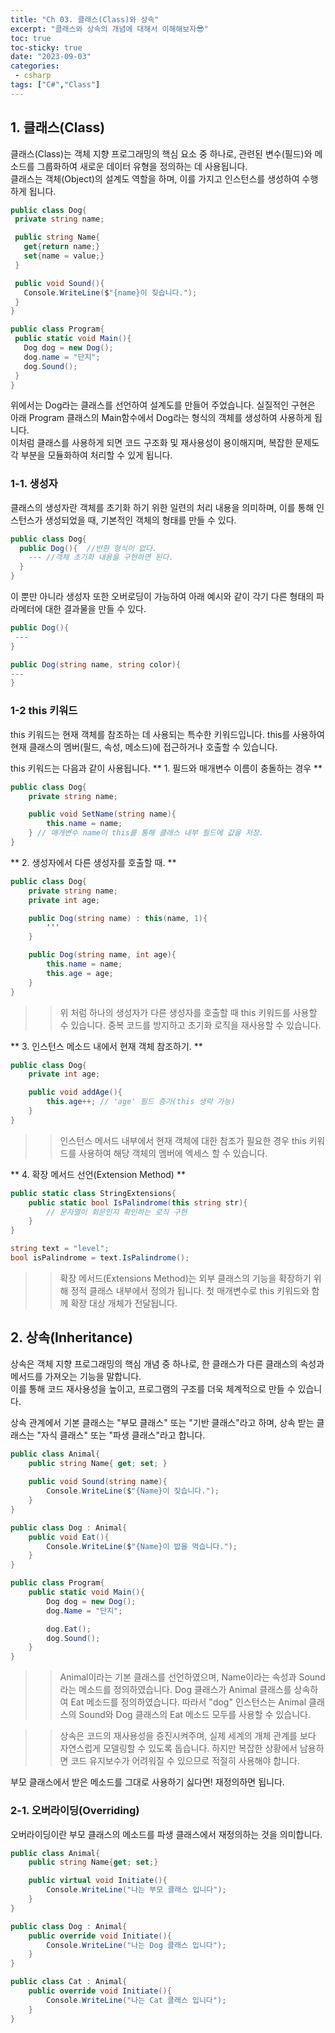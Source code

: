 ```yaml
---
title: "Ch 03. 클래스(Class)와 상속"
excerpt: "클래스와 상속의 개념에 대해서 이해해보자😎"
toc: true
toc-sticky: true
date: "2023-09-03"
categories: 
 - csharp
tags: ["C#","Class"]
---
```


## 1. 클래스(Class)
 클래스(Class)는 객체 지향 프로그래밍의 핵심 요소 중 하나로, 관련된 변수(필드)와 메소드를 그룹화하여 새로운 데이터 유형을 정의하는 데 사용됩니다.  
 클래스는 객체(Object)의 설계도 역할을 하며, 이를 가지고 인스턴스를 생성하여 수행하게 됩니다.

 ```csharp
public class Dog{
  private string name;

  public string Name{
    get{return name;}
    set{name = value;}
  }

  public void Sound(){
    Console.WriteLine($"{name}이 짖습니다.");
  }
}

public class Program{
  public static void Main(){
    Dog dog = new Dog();
    dog.name = "단지";
    dog.Sound();
  }
}
```

위에서는 Dog라는 클래스를 선언하여 설계도를 만들어 주었습니다. 실질적인 구현은 아래 Program 클래스의 Main함수에서 Dog라는 형식의 객체를 생성하여 사용하게 됩니다.  
이처럼 클래스를 사용하게 되면 코드 구조화 및 재사용성이 용이해지며, 복잡한 문제도 각 부분을 모듈화하여 처리할 수 있게 됩니다.  

### 1-1. 생성자
클래스의 생성자란 객체를 초기화 하기 위한 일련의 처리 내용을 의미하며, 이를 통해 인스턴스가 생성되었을 때, 기본적인 객체의 형태를 만들 수 있다.

```csharp
public class Dog{
  public Dog(){  //반환 형식이 없다.
    --- //객체 초기화 내용을 구현하면 된다.
  }
}
```

이 뿐만 아니라 생성자 또한 오버로딩이 가능하여 아래 예시와 같이 각기 다른 형태의 파라메터에 대한 결과물을 만들 수 있다.
```csharp
public Dog(){
 ---
}

public Dog(string name, string color){
---
}
```

### 1-2 this 키워드
this 키워드는 현재 객체를 참조하는 데 사용되는 특수한 키워드입니다. this를 사용하여 현재 클래스의 멤버(필드, 속성, 메소드)에 접근하거나 호출할 수 있습니다.  

this 키워드는 다음과 같이 사용됩니다.
** 1. 필드와 매개변수 이름이 충돌하는 경우 **
```csharp
public class Dog{
    private string name;

    public void SetName(string name){
        this.name = name;
    } // 매개변수 name이 this를 통해 클래스 내부 필드에 값을 저장.
}
```
** 2. 생성자에서 다른 생성자를 호출할 때. **
```csharp
public class Dog{
    private string name;
    private int age;

    public Dog(string name) : this(name, 1){
        '''
    }

    public Dog(string name, int age){
        this.name = name;
        this.age = age;
    }
}
```
>> 위 처럼 하나의 생성자가 다른 생성자를 호출할 때 this 키워드를 사용할 수 있습니다.
>> 중복 코드를 방지하고 초기화 로직을 재사용할 수 있습니다.

** 3. 인스턴스 메소드 내에서 현재 객체 참조하기. **
```csharp
public class Dog{
    private int age;

    public void addAge(){
        this.age++; // 'age' 필드 증가(this 생략 가능)
    }
}
```

>> 인스턴스 메서드 내부에서 현재 객체에 대한 참조가 필요한 경우 this 키워드를 사용하여 해당 객체의 멤버에 엑세스 할 수 있습니다.  

** 4. 확장 메서드 선언(Extension Method) **
```csharp
public static class StringExtensions{
    public static bool IsPalindrome(this string str){
        // 문자열이 회문인지 확인하는 로직 구현
    }
}

string text = "level";
bool isPalindrome = text.IsPalindrome();
```

>> 확장 메서드(Extensions Method)는 외부 클래스의 기능을 확장하기 위해 정적 클래스 내부에서 정의가 됩니다. 첫 매개변수로 this 키워드와 함께 확장 대상 개체가 전달됩니다.


## 2. 상속(Inheritance)
상속은 객체 지향 프로그래밍의 핵심 개념 중 하나로, 한 클래스가 다른 클래스의 속성과 메서드를 가져오는 기능을 말합니다.  
이를 통해 코드 재사용성을 높이고, 프로그램의 구조를 더욱 체계적으로 만들 수 있습니다.  

상속 관계에서 기본 클래스는 "부모 클래스" 또는 "기반 클래스"라고 하며, 상속 받는 클래스는 "자식 클래스" 또는 "파생 클래스"라고 합니다.

```csharp
public class Animal{
    public string Name{ get; set; }
   
    public void Sound(string name){
        Console.WriteLine($"{Name}이 짖습니다.");
    }
}

public class Dog : Animal{
    public void Eat(){
        Console.WriteLine($"{Name}이 밥을 먹습니다.");
    }
}

public class Program{
    public static void Main(){
        Dog dog = new Dog();
        dog.Name = "단지";

        dog.Eat();
        dog.Sound();
    }
}

```

>> Animal이라는 기본 클래스를 선언하였으며, Name이라는 속성과 Sound라는 메소드를 정의하였습니다.
>> Dog 클래스가 Animal 클래스를 상속하여 Eat 메소드를 정의하였습니다.
>> 따라서 "dog" 인스턴스는 Animal 클래스의 Sound와 Dog 클래스의 Eat 메소드 모두를 사용할 수 있습니다.

>> 상속은 코드의 재사용성을 증진시켜주며, 실제 세계의 개체 관계를 보다 자연스럽게 모델링할 수 있도록 돕습니다.
>> 하지만 복잡한 상황에서 남용하면 코드 유지보수가 어려워질 수 있으므로 적절히 사용해야 합니다.

부모 클래스에서 받은 메소드를 그대로 사용하기 싫다면! 재정의하면 됩니다.

### 2-1. 오버라이딩(Overriding)
오버라이딩이란 부모 클래스의 메소드를 파생 클래스에서 재정의하는 것을 의미합니다.

```csharp
public class Animal{
    public string Name{get; set;}

    public virtual void Initiate(){
        Console.WriteLine("나는 부모 클래스 입니다");
    }
}

public class Dog : Animal{
    public override void Initiate(){
        Console.WriteLine("나는 Dog 클래스 입니다");
    }
}

public class Cat : Animal{
    public override void Initiate(){
        Console.WriteLine("나는 Cat 클래스 입니다");
    }
}
```





